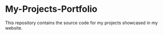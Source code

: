 # My-Projects-Portfolio
This repository contains the source code for my projects showcased in my website.
